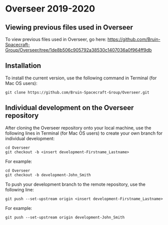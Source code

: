 # Overseer 2019-2020

## Viewing previous files used in Overseer

To view previous files used in Overseer, go here: https://github.com/Bruin-Spacecraft-Group/Overseer/tree/1de8b506c905792a38530c1407036a0f964ff9db

## Installation

To install the current version, use the following command in Terminal (for Mac OS users):
```
git clone https://github.com/Bruin-Spacecraft-Group/Overseer.git
```

## Individual development on the Overseer repository

After cloning the Overseer repository onto your local machine, use the following lines in Terminal (for Mac OS users) to create your own branch for individual development:
```
cd Overseer
git checkout -b <insert development-Firstname_Lastname>
```
For example:
```
cd Overseer
git checkout -b development-John_Smith
```

To push your development branch to the remote repository, use the following line:
```
git push --set-upstream origin <insert development-Firstname_Lastname>
```
For example:
```
git push --set-upstream origin development-John_Smith
```
